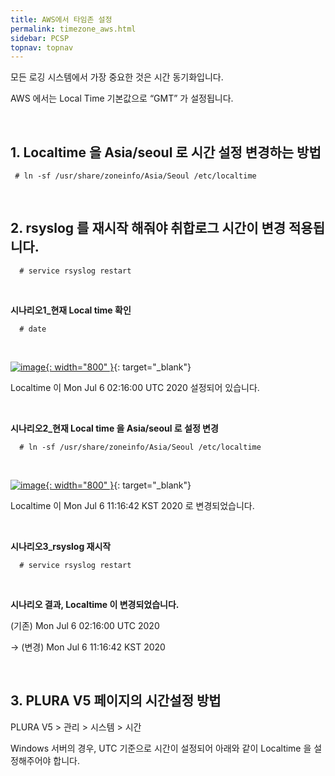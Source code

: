 ```yaml
---
title: AWS에서 타임존 설정
permalink: timezone_aws.html
sidebar: PCSP
topnav: topnav
---
```


모든 로깅 시스템에서 가장 중요한 것은 시간 동기화입니다.

AWS 에서는 Local Time 기본값으로 “GMT” 가 설정됩니다.

<br />

## 1. Localtime 을 Asia/seoul 로 시간 설정 변경하는 방법

     # ln -sf /usr/share/zoneinfo/Asia/Seoul /etc/localtime

<br />

## 2. rsyslog 를 재시작 해줘야 취합로그 시간이 변경 적용됩니다.

      # service rsyslog restart

<br />

**시나리오1_현재 Local time 확인**

      # date

<br />

[![image](/docs/images/Public_Cloud/timezone/01.png){: width="800" }](/docs/images/Public_Cloud/timezone/01.png){: target="_blank"}  

Localtime 이 Mon Jul 6 02:16:00 UTC 2020 설정되어 있습니다.

<br />

**시나리오2_현재 Local time 을 Asia/seoul 로 설정 변경**

      # ln -sf /usr/share/zoneinfo/Asia/Seoul /etc/localtime

<br />

[![image](/docs/images/Public_Cloud/timezone/02.png){: width="800" }](/docs/images/Public_Cloud/timezone/02.png){: target="_blank"}

Localtime 이 Mon Jul 6 11:16:42 KST 2020 로 변경되었습니다.

<br />

**시나리오3_rsyslog 재시작**

      # service rsyslog restart

<br />

**시나리오 결과, Localtime 이 변경되었습니다.**

(기존) Mon Jul 6 02:16:00 UTC 2020  

→ (변경) Mon Jul 6 11:16:42 KST 2020

<br />

## 3. PLURA V5 페이지의 시간설정 방법

PLURA V5 > 관리 > 시스템 > 시간

Windows 서버의 경우, UTC 기준으로 시간이 설정되어 아래와 같이 Localtime 을 설정해주어야 합니다.